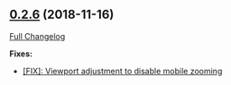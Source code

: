 ## [0.2.6](https://github.com/ugate/jsdocp/tree/v0.2.6) (2018-11-16)
[Full Changelog](https://github.com/ugate/jsdocp/compare/v0.2.5...v0.2.6)


__Fixes:__
* [[FIX]: Viewport adjustment to disable mobile zooming](https://github.com/ugate/jsdocp/commit/7602afafadaa0f3991d833968be5d27319d02e25)